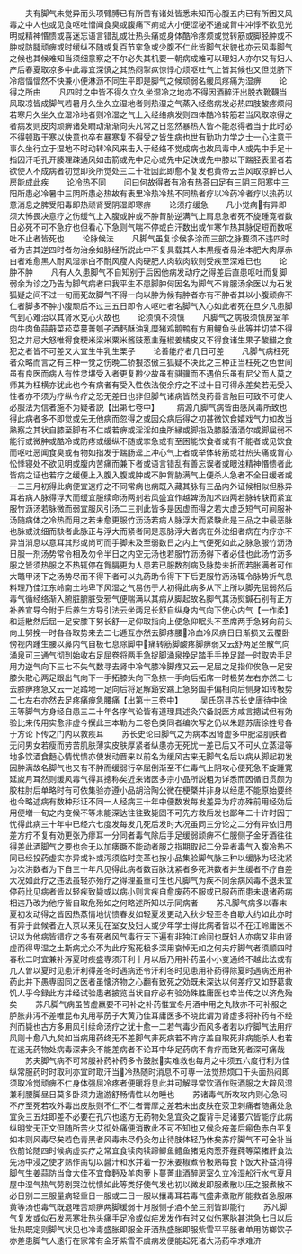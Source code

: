 <!-- { "loadSidebar": true } -->
　　夫有脚气未觉异而头项臂膊已有所苦有诸处皆悉未知而心腹五内已有所困又风毒之中人也或见食呕吐憎闻食臭或腹痛下痢或大小便涩秘不通或胷中冲悸不欲见光明或精神惽愦或喜迷忘语言错乱或壮热头痛或身体酷冷疼烦或觉转筋或脚胫肿或不肿或防腿顽痹或时缓纵不随或复百节挛急或少腹不仁此皆脚气状貌也亦云风毒脚气之候也其候难知当须细意察之不尔必失其机要一朝病成难可以理妇人亦尔又有妇人产后春夏取凉多中此毒宜深慎之其热闷掣疭惊悸心烦呕吐气上皆其候也又但觉脐下冷痞愊愊然不快兼小便淋沥不同生平即是脚气之候顽弱名缓风疼痛为湿痹
　　论得之所由
　　凡四时之中皆不得久立久坐湿冷之地亦不得因酒醉汗出脱衣靴韈当风取凉皆成脚气若暑月久坐久立湿地者则热湿之气蒸入经络病发必热四肢酸疼烦闷若寒月久坐久立湿冷地者则冷湿之气上入经络病发则四体酷冷转筋若当风取凉得之者病发则皮肉顽痹诸处瞤动渐渐向头凡常之日忽然暴热人皆不能忍得者当于此时必不得顿取于寒以快意也卒有暴寒复不得受之皆生病也世有勤功力学之士一心注意于事久坐行立于湿地不时动转冷风来击入于经络不觉成病也故风毒中人或先中手足十指因汗毛孔开腠理疎通风如击箭或先中足心或先中足趺或先中膝以下踹胫表里者若欲使人不成病者初觉即灸所觉处三二十壮因此即愈不复发也黄帝云当风取凉醉已入房能成此疾
　　论冷热不同
　　问曰何故得者有冷有热荅曰足有三阴三阳寒中三阳所患必冷暑中三阴所患必热故有表里冷热冷热不同热者疗以冷药冷者疗以热药以意消息之脾受阳毒即热顽肾受阴湿即寒痹
　　论须疗缓急
　　凡小觉病有异即须大怖畏决意疗之伤缓气上入腹或肿或不肿胷胁逆满气上肩息急者死不旋踵寛者数日必死不可不急疗也但看心下急则气喘不停或白汗数出或乍寒乍热其脉促短而数呕吐不止者皆死也
　　论脉候法
　　凡脚气虽复诊候多涂而三部之脉要须不违四时者为吉其逆四时者勿治余如脉经所説此中不复具载其人本黒瘦者易治本肥大肉厚赤白者难愈黒人耐风湿赤白不耐风瘦人肉硬肥人肉软肉软则受疾至深难已也
　　论肿不肿
　　凡有人久患脚气不自知别于后因他病发动疗之得差后直患呕吐而复脚弱余为诊之乃告为脚气病者曰我平生不患脚肿何因名为脚气不肯服汤余医以为石发狐疑之间不过一旬而死故脚气不得一向以肿为候有肿者亦有不肿者其以小腹顽痹不仁者脚多不肿小腹顽后不过三五日即令人呕吐者名脚气入心如此者死在旦夕凡患脚气到心难治以其肾水克心火故也
　　论须慎不须慎
　　凡脚气之病极须慎房室羊肉牛肉鱼蒜蕺菜菘菜蔓菁瓠子酒麫酥油乳糜猪鸡鹅鸭有方用鲤鱼头此等并切禁不得犯之并忌大怒唯得食粳米梁米粟米酱豉葱韭薤椒姜橘皮又不得食诸生果子酸醋之食犯之者皆不可差又大宜生牛乳生栗子
　　论善能疗者几日可差
　　凡脚气病枉死者众略而言之有三种一觉之伤晩二骄狠恣傲三狐疑不决此之三种正当枉死之色世间虽有良医而病人有性灵堪受入者更复尠少故虽有骐骥而不遇伯乐虽有尼父而人莫之师其为枉横亦犹此也今有病者有受入性依法使余疗之不过十日可得永差矣若无受入性者亦不须为疗纵令疗之恐无差日也非但脚气诸病皆然良药善言触目可致不可使人必服法为信者施不为疑者説【出第七卷中】
　　病源凢脚气病皆由感风毒所致也得此病者多不即觉或先无他病而忽得之或因众病后得之初甚微饮食嬉戏气力如故当熟察之其状自膝至脚有不仁或若痹或淫淫如虫所縁或脚指及膝胫洒洒尔或脚屈弱不能行或微肿或酷冷或防疼或缓纵不随或挛急或有至困能饮食者或有不能者或见饮食而呕吐恶闻食臭或有物如指发于踹肠迳上冲心气上者或举体转筋或壮热头痛或胷心忪悸寝处不欲见明或腹内苦痛而兼下者或语言错乱有善忘误者或眼浊精神惽愦者此皆病之证也若疗之缓便上入腹入腹或肿或不肿胷胁满气上便杀人急者不全日缓者或一二三月初得此病便宜速疗之不同常病也病既入藏其脉有三品内外证候相似但脉异耳若病人脉得浮大而缓宜服续命汤两剂若风盛宜作越婢汤加术四两若脉转駃而紧宜服竹沥汤若脉微而弱宜服风引汤二三剂此皆多是因虚而得之若大虚乏短气可间服补汤随病体之冷热而用之若未愈更服竹沥汤若病人脉浮大而紧駃此是三品之中最恶脉也脉或沈细而駃者此脉正与浮大而紧者同是恶脉浮大者病在外沈细者病在内疗亦不异当消息以意耳其形或尚可而手脚未及至弱数日之内上气便死如此之脉急服竹沥汤日服一剂汤势常令相及勿令半日之内空无汤也若服竹沥汤得下者必佳也此汤竹沥多服之皆须热服之不热辄停在胷膈更为人患若已服数剂病及脉势未折而若胀满者可作大鼈甲汤下之汤势尽而不得下者可以丸药助令得下下后更服竹沥汤辄令脉势折气息料理乃佳江东岭南土地卑下风湿之气易伤于人初得此病多从下上所以脚先屈弱然后毒气循经络渐入腑脏腑脏受邪气便喘满以其病从脚起故名脚气其汤熨鍼石别有正方补养宣导今附于后养生方导引法云坐两足长舒自纵身内气向下使心内气【一作柔】和适散然后屈一足安膝下努长舒一足仰取指向上便急仰眠头不至席两手急努向前头向上努挽一时各各取势来去二七逓互亦然去脚疼腰冷血冷风痹日日渐损又云覆卧傍视内踵生腰以鼻内气自极七息除脚中痛转筋脚酸疼脚痹弱又云舒两足坐散气向涌泉可三通气彻到始收右足屈卷将两手急捉脚涌泉挽足踏手手挽足踏一时取势手足用力逆气向下三七不失气数寻去肾中冷气膝冷脚疼又云一足屈之足指仰俟急一足安膝头散心两足跟出气向下一手拓膝头向下急捺一手向后拓席一时极势左右亦然二七去膝痹疼急又云一足踏地一足向后将足解谿安踹上急努国手偏相向后侧身如转极势二七左右亦然去足疼痛痹急腰痛【出第十三卷中】
　　吴氏窃寻苏长史唐待中徐王等脚气方身经自患三二十年各序气论皆有道理具述灸穴备説医方咸言摠试但有効验比来传用实愈非虚今撰此三本勒为二卷色类同者编次写之仍以朱题苏唐徐姓号各于方论下传之门内以救疾耳
　　苏长史论曰脚气之为病本因肾虚多中肥溢肌肤者无问男女若瘦而劳苦肌肤薄实皮肤厚紧者纵患亦无死忧一差已后又不可乆立蒸湿等地多饮酒食麪心情忧愦亦使发动晋来以前名为缓风古来无脚气名后以病从脚起初发因肿满故名脚气也又有不肿而缓弱行卒屈倒渐至不仁毒气上阴攻心便死急不旋踵寛延嵗月耳然则缓风毒气得其摠称矣近来诸医多宗小品所説粗为详悉而因循旧贯颇为胶柱肘后单略时有可依集验亦遵小品胡洽陶公微在梗槩并非身以经患不能原始要终也今略述病有数种形证不同一人经病三十年中便数发每发差异为疗亦殊前用经効后用便増一旬之内变候不等未能深达往往致毙固不可先方救后发也鄙年二十许时因丁忧得此病三十年中已经六七度发每发几死后发时大况虽同三分论之二分有异依旧用差方疗不复有効更张乃瘳耳一分同者毒气除后手足缓弱顽痹不仁服侧子金牙酒往往得差此酒脚气之要也余无以加痿蹶不能动者服之指期取起二分异者毒气入腹冷热不同已经投药虚实亦异或补或泻须临时变革也按小品集验脚气脉三种以缓脉为轻沈紧为次洪数者为下自三十年凡见得此病者数百脉沈紧者多死洪数者并生缓者不疗自差大况如此疗之违法虽轻亦殆疗之得理虽重可生也凡脚气为疾不同余病风毒不退未宜停药比见病者皆以轻疾致毙或以病小则言疾自愈废药不服或已服药而患未退诸药病相违乃改为他疗皆自取危殆如之何略述所知以示同病者
　　苏凡脚气病多以春末夏初发动得之皆因热蒸情地忧愦春发如轻夏发更动入秋少轻至冬自歇大约如此亦时有异于此候者近入京以来见在室女及妇人或少年学士得此病者皆以不在江岭庸医不识以为他病皆错疗之多有死者风气毒行天下遍有非独江岭间也既妇人亦病又非由肾虚而得卑湿之土斯病尤众不为此疗寃死极多深用哀悼无如之何夫疗脚气者须顺四时春秋二时宜兼补泻夏时疾盛専须汗利十月以后乃用补药虽小小变通终不越此法或有凢人曽以夏时见患汗利得差冬时遇病还令汗利冬时见患用补药得除夏时遇病还用补药此并下愚専固同之医者虽懐济物之心翻有致死之効既未深达以何差疗又如野葛救饥人乎今録此方并经试验患者披览当状自疗必有验効殊胜庸医也幸当传之以济危殆矣
　　苏凡脚气病虽苦虚羸要不可补之补药惟宜冬月酒中用之丸散亦不可补服之胪胀非泻不差唯昆布丸用葶苈子大黄乃佳耳庸医多不晓此谓为肾虚多将补药有不经剂而毙也古方多用风引续命汤疗之犹十愈一二若气毒少而风多者若以疗脚气法用疗风则十愈八九矣如当病用药终无不差脚气非死病若不肯疗盖自取死非病能杀人也若在逺无药物处病毒深非灸不能差病者不论耳中华足药病不肯疗而致死者深可痛哉
　　苏夫脚气病不可常服补药补药多令鼓胀实难救也每月之中须五六度行利为佳纵常服药时时取利亦宜时取汗当冷热随时消息不可専一法觉热烦口干头面热闷即须取冷觉顽痹不仁身体强屈冷疼者便暖将息此并可解寻常饮酒作豉酒服之大辟风湿兼利腰脚昼日莫多卧须力遨游舒畅情性以勿睡也
　　苏诸毒气所攻攻内则心急闷不疗至死若攻外毒出皮肤则不仁不仁者膏摩之差若未出皮肤在荥卫刺痛者随痛处急宜灸三五炷即差不必要在孔穴也逺方无药物处急宜灸之腹背手足诸要穴皆能疗此病纵明堂无正文但随所苦火艾彻处痛便消散此不可不知也又候灸疮差后瘢色赤白平复如本则风毒尽矣若色青黑者风毒未尽仍灸勿止待肢体轻乃休矣苏疗脚气不可全补当依前论随四时候病虚实疗之常宜食犊肉犊蹄鲫鱼鳢鱼猪兎肉葱芥薤莼等菜猪肝食法先汤中浸之使才熟作脔切以醤汁和水并着一抄米姜椒煮令极熟每食下饭大补益消得脚气生姜蒜防当食大佳不宜食麪及羊肉萝卜蔓菁韭酒醉房室久立冷湿舩行水气夏月屋中湿气热气劳剧哭泣忧愦如此等类好使气发也初以微发即服煮散以压之服煮散不必日别二三服量病轻重日一服或二日一服以攘毒耳若毒气盛非煮散所能救者急服麻黄等汤也毒气既退唯苦顽痹两脚缓弱十月服侧子酒不至三剂皆即能行
　　苏凡脚气复发或似石发恶寒壮热头痛手足冷或似疟发发作有时又似伤寒脉甚洪急七日以后壮热既定则脚气状见也冷毒盛胀即服金牙酒热盛胀即服紫雪平平胀者单用防榔饮子亦差患脚气人逺行在家常有金牙紫雪不虞病发便能起死诸大汤药卒求难济
